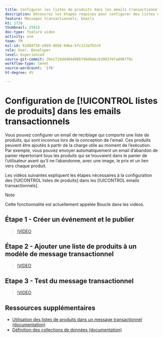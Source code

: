 ```yaml
---
title: Configurer les listes de produits dans les emails transactionnels
description: Découvrez les étapes requises pour configurer des listes de produits dans des emails transactionnels.
feature: Messages transactionnels, Emails
kt: 1728
thumbnail: 25915
doc-type: feature video
activity: use
team: TM
exl-id: 62d0d756-e9b9-4656-94ba-bfc113a7b5c9
role: User, Developer
level: Experienced
source-git-commit: 2be2719ddd84490b796d9abc6300376fa896ff0c
workflow-type: tm+mt
source-wordcount: '176'
ht-degree: 4%

---
```


# Configuration de [!UICONTROL listes de produits] dans les emails transactionnels

Vous pouvez configurer un email de reciblage qui comporte une liste de produits, qui sont inconnus lors de la conception de l&#39;email. Ces produits peuvent être ajoutés à partir de la charge utile au moment de l’exécution. Par exemple, vous pouvez envoyer automatiquement un email d’abandon de panier répertoriant tous les produits qui se trouvaient dans le panier de l’utilisateur avant qu’il ne l’abandonne, avec une image, le prix et un lien vers chaque produit.

Les vidéos suivantes expliquent les étapes nécessaires à la configuration des [!UICONTROL listes de produits] dans les [!UICONTROL emails transactionnels].

>[!NOTE]
>
>Cette fonctionnalité est actuellement appelée Boucle dans les vidéos.

## Étape 1 - Créer un événement et le publier

>[!VIDEO](https://video.tv.adobe.com/v/25914?quality=12)

## Étape 2 - Ajouter une liste de produits à un modèle de message transactionnel

>[!VIDEO](https://video.tv.adobe.com/v/25915?quality=12)

## Etape 3 - Test du message transactionnel

>[!VIDEO](https://video.tv.adobe.com/v/25916?quality=12)

## Ressources supplémentaires

* [Utilisation des listes de produits dans un message transactionnel (documentation)](https://docs.adobe.com/content/help/en/campaign-standard/using/communication-channels/transactional-messaging/event-transactional-messages.html#using-product-listings-in-a-transactional-message)
* [Définition des collections de données (documentation)](https://docs.adobe.com/content/help/en/campaign-standard/using/administrating/configuring-channels/configuring-transactional-messaging.html#defining-data-collections)
